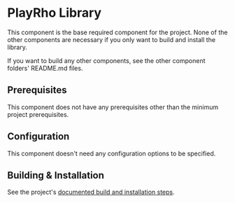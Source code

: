 # PlayRho Library

This component is the base required component for the project.
None of the other components are necessary if you only want to build and install the library.

If you want to build any other components, see the other component folders' README.md files.

## Prerequisites

This component does not have any prerequisites other than the minimum project prerequisites.

## Configuration

This component doesn't need any configuration options to be specified.

## Building & Installation

See the project's [documented build and installation steps](../INSTALL.md).
